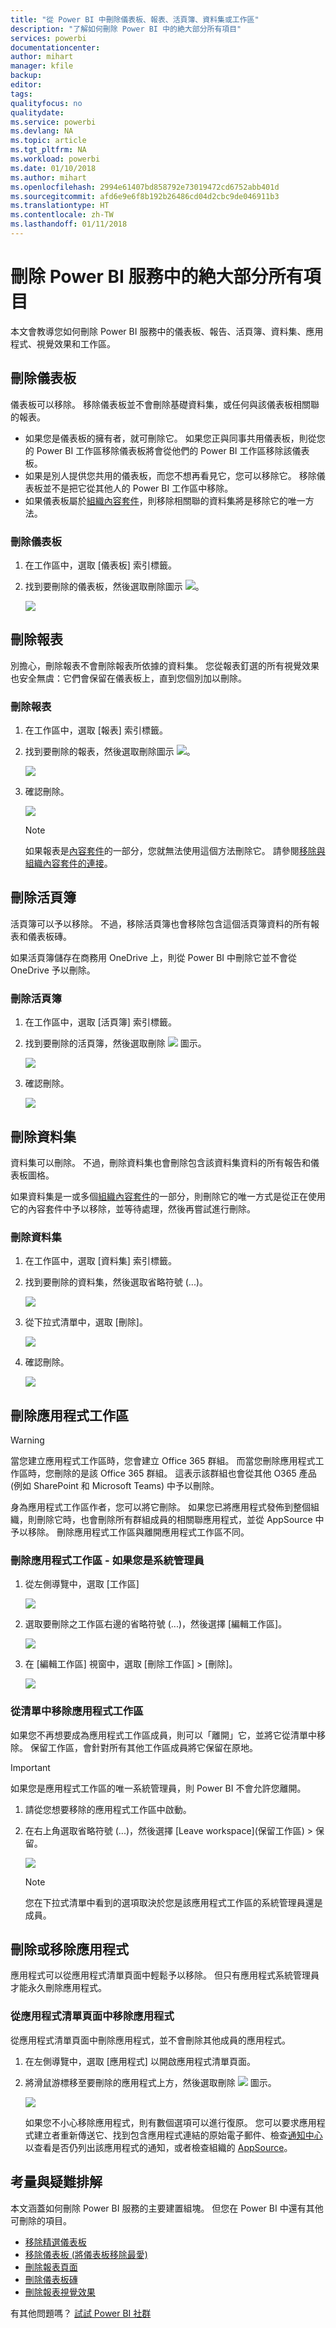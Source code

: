 ```yaml
---
title: "從 Power BI 中刪除儀表板、報表、活頁簿、資料集或工作區"
description: "了解如何刪除 Power BI 中的絶大部分所有項目"
services: powerbi
documentationcenter: 
author: mihart
manager: kfile
backup: 
editor: 
tags: 
qualityfocus: no
qualitydate: 
ms.service: powerbi
ms.devlang: NA
ms.topic: article
ms.tgt_pltfrm: NA
ms.workload: powerbi
ms.date: 01/10/2018
ms.author: mihart
ms.openlocfilehash: 2994e61407bd858792e73019472cd6752abb401d
ms.sourcegitcommit: afd6e9e6f8b192b26486cd04d2cbc9de046911b3
ms.translationtype: HT
ms.contentlocale: zh-TW
ms.lasthandoff: 01/11/2018
---
```

# <a name="delete-almost-anything-in-power-bi-service"></a>刪除 Power BI 服務中的絶大部分所有項目
本文會教導您如何刪除 Power BI 服務中的儀表板、報告、活頁簿、資料集、應用程式、視覺效果和工作區。

## <a name="delete-a-dashboard"></a>刪除儀表板
儀表板可以移除。 移除儀表板並不會刪除基礎資料集，或任何與該儀表板相關聯的報表。

* 如果您是儀表板的擁有者，就可刪除它。 如果您正與同事共用儀表板，則從您的 Power BI 工作區移除儀表板將會從他們的 Power BI 工作區移除該儀表板。
* 如果是別人提供您共用的儀表板，而您不想再看見它，您可以移除它。  移除儀表板並不是把它從其他人的 Power BI 工作區中移除。
* 如果儀表板屬於[組織內容套件](service-organizational-content-pack-disconnect.md)，則移除相關聯的資料集將是移除它的唯一方法。

### <a name="to-delete-a-dashboard"></a>刪除儀表板
1. 在工作區中，選取 [儀表板] 索引標籤。
2. 找到要刪除的儀表板，然後選取刪除圖示 ![](media/service-delete/power-bi-delete-icon.png)。

    ![](media/service-delete/power-bi-delete-dash.gif)

## <a name="delete-a-report"></a>刪除報表
別擔心，刪除報表不會刪除報表所依據的資料集。  您從報表釘選的所有視覺效果也安全無虞：它們會保留在儀表板上，直到您個別加以刪除。

### <a name="to-delete-a-report"></a>刪除報表
1. 在工作區中，選取 [報表] 索引標籤。
2. 找到要刪除的報表，然後選取刪除圖示 ![](media/service-delete/power-bi-delete-icon.png)。   

    ![](media/service-delete/power-bi-delete-reportnew.png)
3. 確認刪除。

   ![](media/service-delete/power-bi-delete-report.png)

   > [!NOTE]
   > 如果報表是[內容套件](service-organizational-content-pack-introduction.md)的一部分，您就無法使用這個方法刪除它。  請參閱[移除與組織內容套件的連接](service-organizational-content-pack-disconnect.md)。
   >
   >

## <a name="delete-a-workbook"></a>刪除活頁簿
活頁簿可以予以移除。 不過，移除活頁簿也會移除包含這個活頁簿資料的所有報表和儀表板磚。

如果活頁簿儲存在商務用 OneDrive 上，則從 Power BI 中刪除它並不會從 OneDrive 予以刪除。

### <a name="to-delete-a-workbook"></a>刪除活頁簿
1. 在工作區中，選取 [活頁簿] 索引標籤。
2. 找到要刪除的活頁簿，然後選取刪除 ![](media/service-delete/power-bi-delete-report2.png) 圖示。

    ![](media/service-delete/power-bi-delete-workbooknew.png)
3. 確認刪除。

   ![](media/service-delete/power-bi-delete-confirm.png)

## <a name="delete-a-dataset"></a>刪除資料集
資料集可以刪除。 不過，刪除資料集也會刪除包含該資料集資料的所有報告和儀表板圖格。

如果資料集是一或多個[組織內容套件](service-organizational-content-pack-disconnect.md)的一部分，則刪除它的唯一方式是從正在使用它的內容套件中予以移除，並等待處理，然後再嘗試進行刪除。

### <a name="to-delete-a-dataset"></a>刪除資料集
1. 在工作區中，選取 [資料集] 索引標籤。
2. 找到要刪除的資料集，然後選取省略符號 (...)。  

    ![](media/service-delete/power-bi-delete-datasetnew.png)
3. 從下拉式清單中，選取 [刪除]。

   ![](media/service-delete/power-bi-delete-datasetnew2.png)
4. 確認刪除。

   ![](media/service-delete/power-bi-delete-dataset-confirm.png)

## <a name="delete-an-app-workspace"></a>刪除應用程式工作區
> [!WARNING]
> 當您建立應用程式工作區時，您會建立 Office 365 群組。 而當您刪除應用程式工作區時，您刪除的是該 Office 365 群組。 這表示該群組也會從其他 O365 產品 (例如 SharePoint 和 Microsoft Teams) 中予以刪除。
>
>

身為應用程式工作區作者，您可以將它刪除。 如果您已將應用程式發佈到整個組織，則刪除它時，也會刪除所有群組成員的相關聯應用程式，並從 AppSource 中予以移除。 刪除應用程式工作區與離開應用程式工作區不同。

### <a name="to-delete-an-app-workspace---if-you-are-an-admin"></a>刪除應用程式工作區 - 如果您是系統管理員
1. 從左側導覽中，選取 [工作區]

    ![](media/service-delete/power-bi-delete-workspace.png)
2. 選取要刪除之工作區右邊的省略符號 (...)，然後選擇 [編輯工作區]。

   ![](media/service-delete/power-bi-edit-workspace.png)
3. 在 [編輯工作區] 視窗中，選取 [刪除工作區] > [刪除]。

    ![](media/service-delete/power-bi-delete-workspace2.png)

### <a name="to-remove-an-app-workspace-from-your-list"></a>從清單中移除應用程式工作區
如果您不再想要成為應用程式工作區成員，則可以「離開」它，並將它從清單中移除。 保留工作區，會針對所有其他工作區成員將它保留在原地。  

> [!IMPORTANT]
> 如果您是應用程式工作區的唯一系統管理員，則 Power BI 不會允許您離開。
>
>

1. 請從您想要移除的應用程式工作區中啟動。
2. 在右上角選取省略符號 (...)，然後選擇 [Leave workspace]\(保留工作區) > 保留。

      ![](media/service-delete/power-bi-leave-workspace.png)

   > [!NOTE]
   > 您在下拉式清單中看到的選項取決於您是該應用程式工作區的系統管理員還是成員。
   >
   >

## <a name="delete-or-remove-an-app"></a>刪除或移除應用程式
應用程式可以從應用程式清單頁面中輕鬆予以移除。 但只有應用程式系統管理員才能永久刪除應用程式。

### <a name="remove-an-app-from-your-app-list-page"></a>從應用程式清單頁面中移除應用程式
從應用程式清單頁面中刪除應用程式，並不會刪除其他成員的應用程式。

1. 在左側導覽中，選取 [應用程式] 以開啟應用程式清單頁面。
2. 將滑鼠游標移至要刪除的應用程式上方，然後選取刪除 ![](media/service-delete/power-bi-delete-report2.png) 圖示。

   ![](media/service-delete/power-bi-delete-app.png)

   如果您不小心移除應用程式，則有數個選項可以進行復原。  您可以要求應用程式建立者重新傳送它、找到包含應用程式連結的原始電子郵件、檢查[通知中心](service-notification-center.md)以查看是否仍列出該應用程式的通知，或者檢查組織的 [AppSource](service-install-use-apps.md)。

## <a name="considerations-and-troubleshooting"></a>考量與疑難排解
本文涵蓋如何刪除 Power BI 服務的主要建置組塊。 但您在 Power BI 中還有其他可刪除的項目。  

* [移除精選儀表板](service-dashboard-featured.md#change-the-featured-dashboard)
* [移除儀表板 (將儀表板移除最愛)](service-dashboard-favorite.md)
* [刪除報表頁面](service-delete.md)
* [刪除儀表板磚](service-dashboard-edit-tile.md)
* [刪除報表視覺效果](service-delete.md)

有其他問題嗎？ [試試 Power BI 社群](http://community.powerbi.com/)
